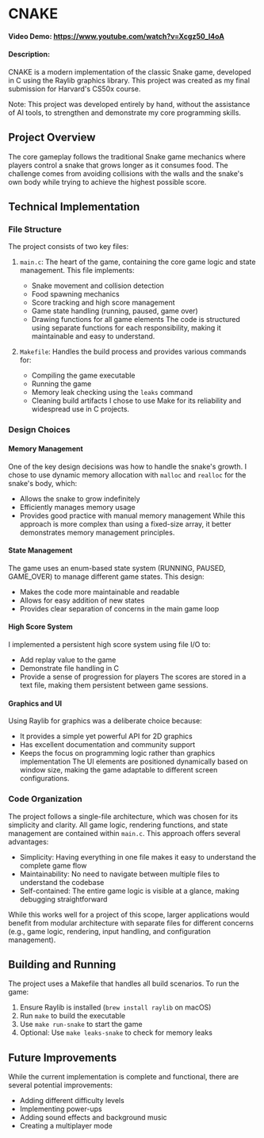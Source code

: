 # CNAKE

#### Video Demo: https://www.youtube.com/watch?v=Xcgz50_l4oA

#### Description:

CNAKE is a modern implementation of the classic Snake game, developed in C using the Raylib graphics library. This project was created as my final submission for Harvard's CS50x course.

Note: This project was developed entirely by hand, without the assistance of AI tools, to strengthen and demonstrate my core programming skills.

## Project Overview

The core gameplay follows the traditional Snake game mechanics where players control a snake that grows longer as it consumes food. The challenge comes from avoiding collisions with the walls and the snake's own body while trying to achieve the highest possible score.

## Technical Implementation

### File Structure

The project consists of two key files:

1. `main.c`: The heart of the game, containing the core game logic and state management. This file implements:

   - Snake movement and collision detection
   - Food spawning mechanics
   - Score tracking and high score management
   - Game state handling (running, paused, game over)
   - Drawing functions for all game elements
     The code is structured using separate functions for each responsibility, making it maintainable and easy to understand.

2. `Makefile`: Handles the build process and provides various commands for:
   - Compiling the game executable
   - Running the game
   - Memory leak checking using the `leaks` command
   - Cleaning build artifacts
     I chose to use Make for its reliability and widespread use in C projects.

### Design Choices

#### Memory Management

One of the key design decisions was how to handle the snake's growth. I chose to use dynamic memory allocation with `malloc` and `realloc` for the snake's body, which:

- Allows the snake to grow indefinitely
- Efficiently manages memory usage
- Provides good practice with manual memory management
  While this approach is more complex than using a fixed-size array, it better demonstrates memory management principles.

#### State Management

The game uses an enum-based state system (RUNNING, PAUSED, GAME_OVER) to manage different game states. This design:

- Makes the code more maintainable and readable
- Allows for easy addition of new states
- Provides clear separation of concerns in the main game loop

#### High Score System

I implemented a persistent high score system using file I/O to:

- Add replay value to the game
- Demonstrate file handling in C
- Provide a sense of progression for players
  The scores are stored in a text file, making them persistent between game sessions.

#### Graphics and UI

Using Raylib for graphics was a deliberate choice because:

- It provides a simple yet powerful API for 2D graphics
- Has excellent documentation and community support
- Keeps the focus on programming logic rather than graphics implementation
  The UI elements are positioned dynamically based on window size, making the game adaptable to different screen configurations.

### Code Organization

The project follows a single-file architecture, which was chosen for its simplicity and clarity. All game logic, rendering functions, and state management are contained within `main.c`. This approach offers several advantages:

- Simplicity: Having everything in one file makes it easy to understand the complete game flow
- Maintainability: No need to navigate between multiple files to understand the codebase
- Self-contained: The entire game logic is visible at a glance, making debugging straightforward

While this works well for a project of this scope, larger applications would benefit from modular architecture with separate files for different concerns (e.g., game logic, rendering, input handling, and configuration management).

## Building and Running

The project uses a Makefile that handles all build scenarios. To run the game:

1. Ensure Raylib is installed (`brew install raylib` on macOS)
2. Run `make` to build the executable
3. Use `make run-snake` to start the game
4. Optional: Use `make leaks-snake` to check for memory leaks

## Future Improvements

While the current implementation is complete and functional, there are several potential improvements:

- Adding different difficulty levels
- Implementing power-ups
- Adding sound effects and background music
- Creating a multiplayer mode
